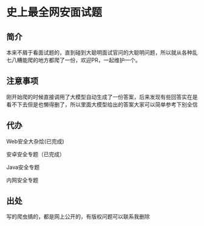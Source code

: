 # 史上最全网安面试题

## 简介
本来不屑于看面试题的，直到碰到大聪明面试官问的大聪明问题，所以就从各种乱七八糟能爬的地方都爬了一份，欢迎PR，一起维护一个。

## 注意事项
刚开始爬的时候直接调用了大模型自动生成了一份答案，后来发现有些回答实在是看不下去但是也懒得删了，所以里面大模型给出的答案大家可以简单参考下别全信

## 代办
Web安全大杂烩(已完成)

安卓安全专题（已完成）

Java安全专题

内网安全专题

## 出处
写的爬虫搞的，都是网上公开的，有版权问题可以联系我删除
